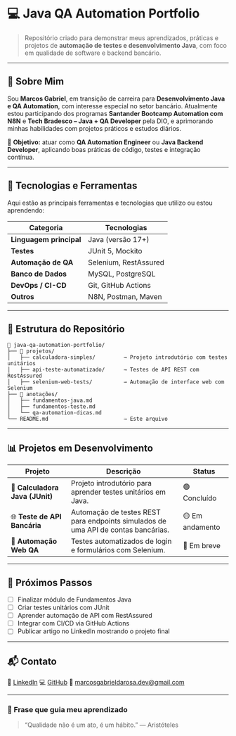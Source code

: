 
# 💻 Java QA Automation Portfolio

> Repositório criado para demonstrar meus aprendizados, práticas e projetos de **automação de testes e desenvolvimento Java**, com foco em qualidade de software e backend bancário.

---

## 🚀 Sobre Mim

Sou **Marcos Gabriel**, em transição de carreira para **Desenvolvimento Java e QA Automation**, com interesse especial no setor bancário.
Atualmente estou participando dos programas **Santander Bootcamp Automation com N8N** e **Tech Bradesco – Java + QA Developer** pela DIO, e aprimorando minhas habilidades com projetos práticos e estudos diários.

🎯 **Objetivo:** atuar como **QA Automation Engineer** ou **Java Backend Developer**, aplicando boas práticas de código, testes e integração contínua.

---

## 🧠 Tecnologias e Ferramentas

Aqui estão as principais ferramentas e tecnologias que utilizo ou estou aprendendo:

| Categoria               | Tecnologias           |
| ----------------------- | --------------------- |
| **Linguagem principal** | Java (versão 17+)     |
| **Testes**              | JUnit 5, Mockito      |
| **Automação de QA**     | Selenium, RestAssured |
| **Banco de Dados**      | MySQL, PostgreSQL     |
| **DevOps / CI-CD**      | Git, GitHub Actions   |
| **Outros**              | N8N, Postman, Maven   |

---

## 📂 Estrutura do Repositório

```
📁 java-qa-automation-portfolio/
├── 🧩 projetos/
│   ├── calculadora-simples/         → Projeto introdutório com testes unitários
│   ├── api-teste-automatizado/      → Testes de API REST com RestAssured
│   ├── selenium-web-tests/          → Automação de interface web com Selenium
├── 📘 anotações/
│   ├── fundamentos-java.md
│   ├── fundamentos-teste.md
│   └── qa-automation-dicas.md
└── README.md                        → Este arquivo
```

---

## 📊 Projetos em Desenvolvimento

| Projeto                         | Descrição                                                                         | Status          |
| ------------------------------- | --------------------------------------------------------------------------------- | --------------- |
| 🧮 **Calculadora Java (JUnit)** | Projeto introdutório para aprender testes unitários em Java.                      | 🟢 Concluído    |
| 🌐 **Teste de API Bancária**    | Automação de testes REST para endpoints simulados de uma API de contas bancárias. | 🟡 Em andamento |
| 🧭 **Automação Web QA**         | Testes automatizados de login e formulários com Selenium.                         | 🔴 Em breve     |

---

## 🧩 Próximos Passos

* [ ] Finalizar módulo de Fundamentos Java
* [ ] Criar testes unitários com JUnit
* [ ] Aprender automação de API com RestAssured
* [ ] Integrar com CI/CD via GitHub Actions
* [ ] Publicar artigo no LinkedIn mostrando o projeto final

---

## 📬 Contato

💼 [LinkedIn]([https://www.linkedin.com/in/marcos-gabriel-da-rosa/)
💻 [GitHub](https://github.com/marcosgabrieldarosa)
📧 [marcosgabrieldarosa.dev@gmail.com](mailto:marcosgabrieldarosa.dev@gmail.com) 

---

### 🌟 Frase que guia meu aprendizado

> “Qualidade não é um ato, é um hábito.” — Aristóteles

